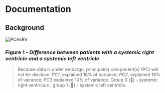 # Documentation

## Background

![PCAsRV](https://github.com/Barquena/Master-Thesis/assets/90822097/011d8afc-6e0c-4d3f-be3a-ba40cdcef041)
### Figure 1 - *Difference between patients with a systemic right ventricle and a systemic left ventricle*
> Because data is under embargo, principal(s) component(s) (PC) will not be disclose. *PC1*, explained 18% of variance; *PC2*, explained 16% of vairance; *PC3* explained 10% of variance. Group 0 (🔴) - systemic right ventricule ; group 1 (🔵) - systemic left ventricle. 
